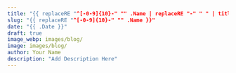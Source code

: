 ```yaml
---
title: "{{ replaceRE "^[-0-9]{10}-" "" .Name | replaceRE "-" " " | title }}"
slug: "{{ replaceRE "^[-0-9]{10}-" "" .Name }}"
date: "{{ .Date }}"
draft: true
image_webp: images/blog/
image: images/blog/
author: Your Name
description: "Add Description Here"
---
```


<!--write the summary part that will be previewed *below* and before the "more" comment-->


<!--more-->


<!--write the rest of your post below -->
